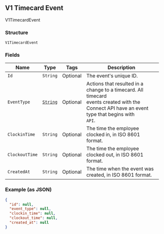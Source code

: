 ## V1 Timecard Event

V1TimecardEvent

### Structure

`V1TimecardEvent`

### Fields

| Name | Type | Tags | Description |
|  --- | --- | --- | --- |
| `Id` | `String` | Optional | The event's unique ID. |
| `EventType` | [`String`](/doc/models/v1-timecard-event-event-type.md) | Optional | Actions that resulted in a change to a timecard. All timecard<br>events created with the Connect API have an event type that begins with<br>`API`. |
| `ClockinTime` | `String` | Optional | The time the employee clocked in, in ISO 8601 format. |
| `ClockoutTime` | `String` | Optional | The time the employee clocked out, in ISO 8601 format. |
| `CreatedAt` | `String` | Optional | The time when the event was created, in ISO 8601 format. |

### Example (as JSON)

```json
{
  "id": null,
  "event_type": null,
  "clockin_time": null,
  "clockout_time": null,
  "created_at": null
}
```

